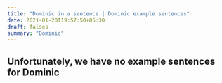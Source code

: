 ```yaml
---
title: "Dominic in a sentence | Dominic example sentences"
date: 2021-01-20T19:57:50+05:30
draft: falses
summary: "Dominic"
---
```

## Unfortunately, we have no example sentences for Dominic                 
